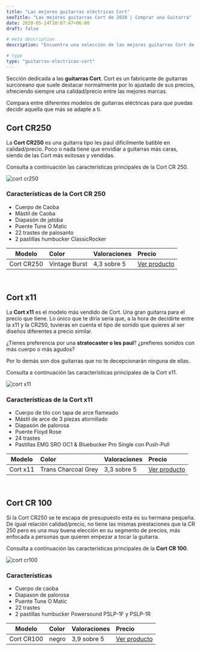 ```yaml
---
title: "Las mejores guitarras eléctricas Cort"
seoTitle: "Las mejores guitarras Cort de 2020 | Comprar una Guitarra"
date: 2020-05-24T10:07:47+06:00
draft: false

# meta description
description: "Encuentra una selección de las mejores guitarras Cort de 2020 &#9989;  Compara entre modelos exitosos como la Cort cr250 o la cort x11"

# type
type: "guitarras-electricas-cort"
---
```


Sección dedicada a las **guitarras Cort**. Cort es un fabricante de guitarras surcoreano que suele destacar normalmente por lo ajustado de sus precios, ofreciendo siempre una calidad/precio entre las mejores marcas.

Compara entre diferentes modelos de guitarras eléctricas para que puedas decidir aquella que más se adapte a ti.

## Cort CR250

La **Cort CR250** es una guitarra tipo les paul dificilmente batible en calidad/precio. Poco o nada tiene que envidiar a guitarras más caras, siendo de las Cort más exitosas y vendidas.

Consulta a continuación las características principales de la Cort CR 250.

![cort cr250](../../images/cort/cort-cr250.jpg)

### Características de la Cort CR 250

* Cuerpo de Caoba
* Mástil de Caoba
* Diapasón de jatoba
* Puente Tune O Matic
* 22 trastes de palosanto
* 2 pastillas humbucker ClassicRocker

| Modelo        | Color    | Valoraciones | Precio |      
| ------------- |:-------------|:-------------|:-------------
| Cort CR250 	| Vintage Burst | 4,3 sobre 5 | <a href="https://amzn.to/3essWvn" rel="nofollow" target="_blank">Ver producto</a>

&nbsp;

## Cort x11

La **Cort x11** es el modelo más vendido de Cort. Una gran guitarra para el precio que tiene. Lo único que te diría sería que, a la hora de decidirte entre la x11 y la CR250, tuvieras en cuenta el tipo de sonido que quieres al ser diseños diferentes a precio similar. 

¿Tienes preferencia por una **stratocaster o les paul**? ¿prefieres sonidos con más cuerpo o más agudos?

Por lo demás son dos guitarras que no te decepcionarán ninguna de ellas.

Consulta a continuación las características principales de la Cort x11.

![cort x11](../../images/cort/cort-x11.jpg)

### Características de la Cort x11

* Cuerpo de tilo con tapa de arce flameado
* Mástil de arce de 3 piezas atornillado
* Diapasón de palorosa
* Puente Floyd Rose
* 24 trastes
* Pastillas EMG SRO OC1 & Bluebucker Pro Single con Push-Pull

| Modelo        | Color    | Valoraciones | Precio |      
| ------------- |:-------------|:-------------|:-------------
| Cort x11 	| Trans Charcoal Grey | 3,3 sobre 5 | <a href="https://amzn.to/2BJ7ELF" rel="nofollow" target="_blank">Ver producto</a>

&nbsp;

## Cort CR 100

Si la Cort CR250 se te escapa de presupuesto esta es su hermana pequeña. De igual relación calidad/precio, no tiene las mismas prestaciones que la CR 250 pero es una muy buena elección en su segmento de precios, más enfocada a personas que quieren empezar a tocar la guitarra.

Consulta a continuación las características principales de la **Cort CR 100**.

![cort cr100](../../images/cort/cort-cr100.jpg)

### Características

* Cuerpo de caoba
* Diapason de palorosa
* Puente Tune O Matic
* 22 trastes
* 2 pastillas humbucker Powersound PSLP-1F y PSLP-1R

| Modelo        | Color    | Valoraciones | Precio |      
| ------------- |:-------------|:-------------|:-------------
| Cort CR100	   	   | negro | 3,9 sobre 5 | <a href="https://amzn.to/2yjOWcd" rel="nofollow" target="_blank">Ver producto</a>